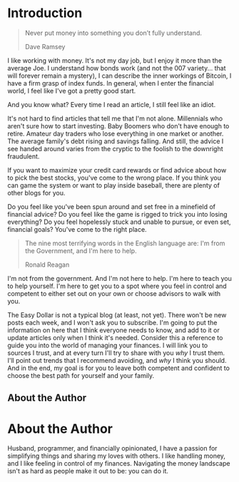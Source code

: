 # Introduction

> Never put money into something you don’t fully understand.
> 
> Dave Ramsey

I like working with money. It's not my day job, but I enjoy it more than the average Joe. I understand how bonds work (and not the 007 variety... that will forever remain a mystery), I can describe the inner workings of Bitcoin, I have a firm grasp of index funds. In general, when I enter the financial world, I feel like I've got a pretty good start.

And you know what? Every time I read an article, I still feel like an idiot.

It's not hard to find articles that tell me that I'm not alone. Millennials who aren't sure how to start investing. Baby Boomers who don't have enough to retire. Amateur day traders who lose everything in one market or another. The average family's debt rising and savings falling. And still, the advice I see handed around varies from the cryptic to the foolish to the downright fraudulent.

If you want to maximize your credit card rewards or find advice about how to pick the best stocks, you've come to the wrong place. If you think you can game the system or want to play inside baseball, there are plenty of other blogs for you.

Do you feel like you've been spun around and set free in a minefield of financial advice? Do you feel like the game is rigged to trick you into losing everything? Do you feel hopelessly stuck and unable to pursue, or even set, financial goals? You've come to the right place.

> The nine most terrifying words in the English language are: I'm from the Government, and I'm here to help.
> 
> Ronald Reagan

I'm not from the government. And I'm not here to help. I'm here to teach you to help yourself. I'm here to get you to a spot where you feel in control and competent to either set out on your own or choose advisors to walk with you.

The Easy Dollar is not a typical blog (at least, not yet). There won't be new posts each week, and I won't ask you to subscribe. I'm going to put the information on here that I think everyone needs to know, and add to it or update articles only when I think it's needed. Consider this a reference to guide you into the world of managing your finances. I will link you to sources I trust, and at every turn I'll try to share with you _why_ I trust them. I'll point out trends that I recommend avoiding, and _why_ I think you should. And in the end, my goal is for you to leave both competent and confident to choose the best path for yourself and your family.

## About the Author

# About the Author

Husband, programmer, and financially opinionated, I have a passion for simplifying things and sharing my loves with others. I like handling money, and I like feeling in control of my finances. Navigating the money landscape isn't as hard as people make it out to be: you can do it.

[//]: # (TODO: Discuss that my goal is more to establish intuition than write a textbook.)